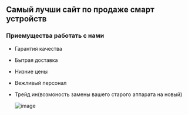 ## Самый лучши сайт по продаже смарт устройств
### Приемущества работать с нами
- Гарантия качества
- Бытрая доставка
- Низние цены
- Вежливый персонал
- Трейд ин(возмоность замены вашего старого аппарата на новый)
  
  ![image](https://user-images.githubusercontent.com/130753599/234018727-7028c9c3-0c97-40ab-8d07-e0e2c28871c9.png) 
